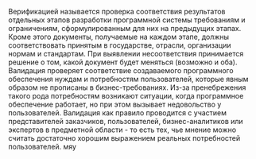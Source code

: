 Верификацией называется проверка соответствия результатов отдельных этапов разработки программной системы требованиям и ограничениям, сформулированным для них на предыдущих этапах. Кроме этого документы, получаемые на каждом этапе, должны соответствовать принятым в государстве, отрасли, организации нормам и стандартам. При выявлении несоответствия принимается решение о том, какой документ будет меняться (возможно и оба).
Валидация проверяет соответствие создаваемого программного обеспечения нуждам и потребностям пользователей, которые явным образом не прописаны в бизнес-требованиях. Из-за пренебрежения такого рода потребностям возникают ситуации, когда программное обеспечение работает, но при этом вызывает недовольство у пользователей. Валидация как правило проводится с участием представителей заказчиков, пользователей, бизнес-аналитиков или экспертов в предметной области - то есть тех, чье мнение можно считать достаточно хорошим выражением реальных потребностей пользователей.
мяу